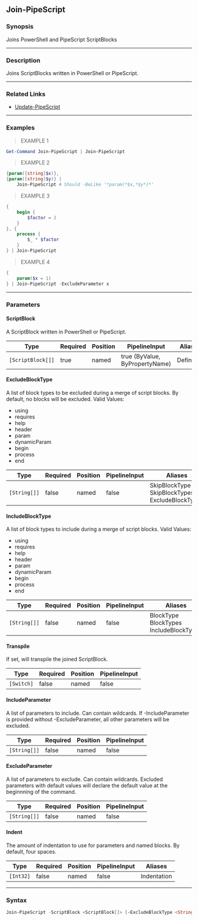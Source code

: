 Join-PipeScript
---------------

### Synopsis
Joins PowerShell and PipeScript ScriptBlocks

---

### Description

Joins ScriptBlocks written in PowerShell or PipeScript.

---

### Related Links
* [Update-PipeScript](Update-PipeScript.md)

---

### Examples
> EXAMPLE 1

```PowerShell
Get-Command Join-PipeScript | Join-PipeScript
```
> EXAMPLE 2

```PowerShell
{param([string]$x)},
{param([string]$y)} | 
    Join-PipeScript # Should -BeLike '*param(*$x,*$y*)*'
```
> EXAMPLE 3

```PowerShell
{
    begin {
        $factor = 2
    }
}, {
    process {
        $_ * $factor
    }
} | Join-PipeScript
```
> EXAMPLE 4

```PowerShell
{
    param($x = 1)
} | Join-PipeScript -ExcludeParameter x
```

---

### Parameters
#### **ScriptBlock**
A ScriptBlock written in PowerShell or PipeScript.

|Type             |Required|Position|PipelineInput                 |Aliases   |
|-----------------|--------|--------|------------------------------|----------|
|`[ScriptBlock[]]`|true    |named   |true (ByValue, ByPropertyName)|Definition|

#### **ExcludeBlockType**
A list of block types to be excluded during a merge of script blocks.
By default, no blocks will be excluded.
Valid Values:

* using
* requires
* help
* header
* param
* dynamicParam
* begin
* process
* end

|Type        |Required|Position|PipelineInput|Aliases                                               |
|------------|--------|--------|-------------|------------------------------------------------------|
|`[String[]]`|false   |named   |false        |SkipBlockType<br/>SkipBlockTypes<br/>ExcludeBlockTypes|

#### **IncludeBlockType**
A list of block types to include during a merge of script blocks.
Valid Values:

* using
* requires
* help
* header
* param
* dynamicParam
* begin
* process
* end

|Type        |Required|Position|PipelineInput|Aliases                                       |
|------------|--------|--------|-------------|----------------------------------------------|
|`[String[]]`|false   |named   |false        |BlockType<br/>BlockTypes<br/>IncludeBlockTypes|

#### **Transpile**
If set, will transpile the joined ScriptBlock.

|Type      |Required|Position|PipelineInput|
|----------|--------|--------|-------------|
|`[Switch]`|false   |named   |false        |

#### **IncludeParameter**
A list of parameters to include.  Can contain wildcards.
If -IncludeParameter is provided without -ExcludeParameter, all other parameters will be excluded.

|Type        |Required|Position|PipelineInput|
|------------|--------|--------|-------------|
|`[String[]]`|false   |named   |false        |

#### **ExcludeParameter**
A list of parameters to exclude.  Can contain wildcards.
Excluded parameters with default values will declare the default value at the beginnning of the command.

|Type        |Required|Position|PipelineInput|
|------------|--------|--------|-------------|
|`[String[]]`|false   |named   |false        |

#### **Indent**
The amount of indentation to use for parameters and named blocks.  By default, four spaces.

|Type     |Required|Position|PipelineInput|Aliases    |
|---------|--------|--------|-------------|-----------|
|`[Int32]`|false   |named   |false        |Indentation|

---

### Syntax
```PowerShell
Join-PipeScript -ScriptBlock <ScriptBlock[]> [-ExcludeBlockType <String[]>] [-IncludeBlockType <String[]>] [-Transpile] [-IncludeParameter <String[]>] [-ExcludeParameter <String[]>] [-Indent <Int32>] [<CommonParameters>]
```
